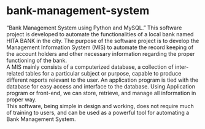 # bank-management-system
“Bank  Management System using Python and MySQL.” 
This software project is developed to automate the functionalities of a local bank named HITA BANK in the city. The purpose of the software project is to develop the Management Information System (MIS) to automate the record keeping of the account holders and other necessary information regarding the proper functioning of the bank.  
 A MIS mainly consists of a computerized database, a collection of inter-related tables for a particular subject or purpose, capable to produce different reports relevant to the user. An application program is tied with the database for easy access and interface to the database. Using Application program or front-end, we can store, retrieve, and manage all information in proper way.  
This software, being simple in design and working, does not require much of training to users, and can be used as a powerful tool for automating a Bank Management System. 

